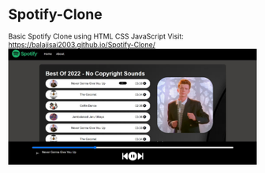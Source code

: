 # Spotify-Clone
Basic Spotify Clone using HTML CSS JavaScript
Visit: https://balajisai2003.github.io/Spotify-Clone/
![](images/Screenshot.jpg)
